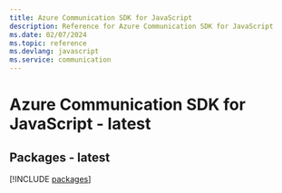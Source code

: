 ```yaml
---
title: Azure Communication SDK for JavaScript
description: Reference for Azure Communication SDK for JavaScript
ms.date: 02/07/2024
ms.topic: reference
ms.devlang: javascript
ms.service: communication
---
```

# Azure Communication SDK for JavaScript - latest
## Packages - latest
[!INCLUDE [packages](communication-index.md)]